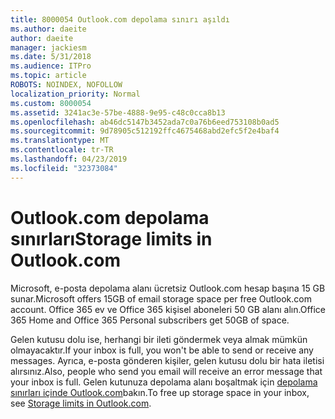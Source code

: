 ```yaml
---
title: 8000054 Outlook.com depolama sınırı aşıldı
ms.author: daeite
author: daeite
manager: jackiesm
ms.date: 5/31/2018
ms.audience: ITPro
ms.topic: article
ROBOTS: NOINDEX, NOFOLLOW
localization_priority: Normal
ms.custom: 8000054
ms.assetid: 3241ac3e-57be-4888-9e95-c48c0cca8b13
ms.openlocfilehash: ab46dc5147b3452ada7c0a76b6eed753108b0ad5
ms.sourcegitcommit: 9d78905c512192ffc4675468abd2efc5f2e4baf4
ms.translationtype: MT
ms.contentlocale: tr-TR
ms.lasthandoff: 04/23/2019
ms.locfileid: "32373084"
---
```

# <a name="storage-limits-in-outlookcom"></a><span data-ttu-id="cb28f-102">Outlook.com depolama sınırları</span><span class="sxs-lookup"><span data-stu-id="cb28f-102">Storage limits in Outlook.com</span></span>

<span data-ttu-id="cb28f-103">Microsoft, e-posta depolama alanı ücretsiz Outlook.com hesap başına 15 GB sunar.</span><span class="sxs-lookup"><span data-stu-id="cb28f-103">Microsoft offers 15GB of email storage space per free Outlook.com account.</span></span> <span data-ttu-id="cb28f-104">Office 365 ev ve Office 365 kişisel aboneleri 50 GB alanı alın.</span><span class="sxs-lookup"><span data-stu-id="cb28f-104">Office 365 Home and Office 365 Personal subscribers get 50GB of space.</span></span>
  
<span data-ttu-id="cb28f-105">Gelen kutusu dolu ise, herhangi bir ileti göndermek veya almak mümkün olmayacaktır.</span><span class="sxs-lookup"><span data-stu-id="cb28f-105">If your inbox is full, you won't be able to send or receive any messages.</span></span> <span data-ttu-id="cb28f-106">Ayrıca, e-posta gönderen kişiler, gelen kutusu dolu bir hata iletisi alırsınız.</span><span class="sxs-lookup"><span data-stu-id="cb28f-106">Also, people who send you email will receive an error message that your inbox is full.</span></span> <span data-ttu-id="cb28f-107">Gelen kutunuza depolama alanı boşaltmak için [depolama sınırları içinde Outlook.com](https://go.microsoft.com/fwlink/p/?linkid=2001900&amp;clcid=0x409)bakın.</span><span class="sxs-lookup"><span data-stu-id="cb28f-107">To free up storage space in your inbox, see [Storage limits in Outlook.com](https://go.microsoft.com/fwlink/p/?linkid=2001900&amp;clcid=0x409).</span></span>
  


